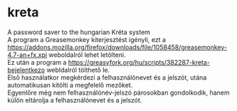 # kreta
A password saver to the hungarian Kréta system <br>
A program a Greasemonkey kiterjesztést igényli, ezt a https://addons.mozilla.org/firefox/downloads/file/1058458/greasemonkey-4.7-an+fx.xpi weboldalról lehet letölteni. <br>
Ez után a program a https://greasyfork.org/hu/scripts/382287-kreta-bejelentkezo webldalról tölthető le.<br>
Első használatkor megkérdezi a felhasználónevet és a jelszót, utána automatikusan kitölti a megfelelő mezőket.<br>
Egyenlőre még nem felhasználónév-jelszó párosokban gondolkodik, hanem külön eltárolja a felhasználónevet és a jelszót.
